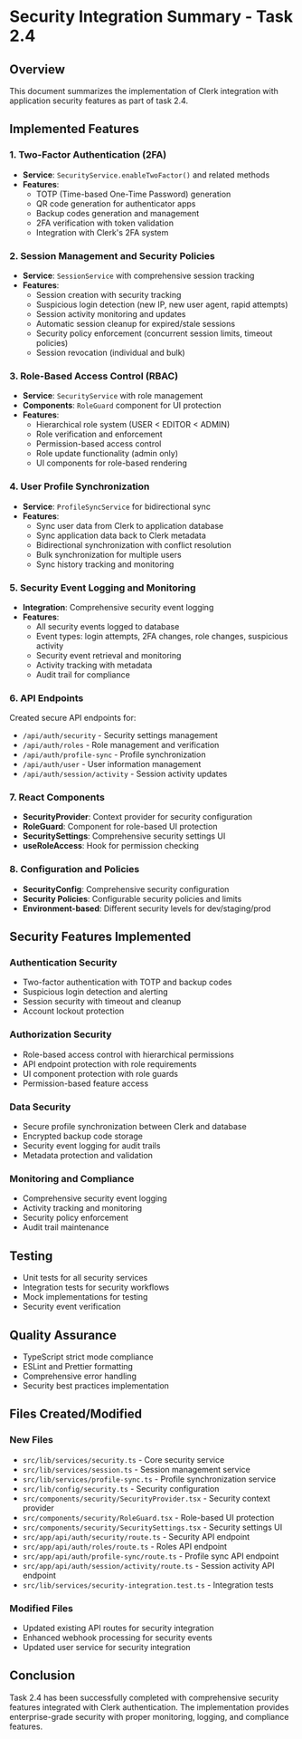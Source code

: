 # Security Integration Summary - Task 2.4

## Overview

This document summarizes the implementation of Clerk integration with application security features as part of task 2.4.

## Implemented Features

### 1. Two-Factor Authentication (2FA)

- **Service**: `SecurityService.enableTwoFactor()` and related methods
- **Features**:
  - TOTP (Time-based One-Time Password) generation
  - QR code generation for authenticator apps
  - Backup codes generation and management
  - 2FA verification with token validation
  - Integration with Clerk's 2FA system

### 2. Session Management and Security Policies

- **Service**: `SessionService` with comprehensive session tracking
- **Features**:
  - Session creation with security tracking
  - Suspicious login detection (new IP, new user agent, rapid attempts)
  - Session activity monitoring and updates
  - Automatic session cleanup for expired/stale sessions
  - Security policy enforcement (concurrent session limits, timeout policies)
  - Session revocation (individual and bulk)

### 3. Role-Based Access Control (RBAC)

- **Service**: `SecurityService` with role management
- **Components**: `RoleGuard` component for UI protection
- **Features**:
  - Hierarchical role system (USER < EDITOR < ADMIN)
  - Role verification and enforcement
  - Permission-based access control
  - Role update functionality (admin only)
  - UI components for role-based rendering

### 4. User Profile Synchronization

- **Service**: `ProfileSyncService` for bidirectional sync
- **Features**:
  - Sync user data from Clerk to application database
  - Sync application data back to Clerk metadata
  - Bidirectional synchronization with conflict resolution
  - Bulk synchronization for multiple users
  - Sync history tracking and monitoring

### 5. Security Event Logging and Monitoring

- **Integration**: Comprehensive security event logging
- **Features**:
  - All security events logged to database
  - Event types: login attempts, 2FA changes, role changes, suspicious activity
  - Security event retrieval and monitoring
  - Activity tracking with metadata
  - Audit trail for compliance

### 6. API Endpoints

Created secure API endpoints for:

- `/api/auth/security` - Security settings management
- `/api/auth/roles` - Role management and verification
- `/api/auth/profile-sync` - Profile synchronization
- `/api/auth/user` - User information management
- `/api/auth/session/activity` - Session activity updates

### 7. React Components

- **SecurityProvider**: Context provider for security configuration
- **RoleGuard**: Component for role-based UI protection
- **SecuritySettings**: Comprehensive security settings UI
- **useRoleAccess**: Hook for permission checking

### 8. Configuration and Policies

- **SecurityConfig**: Comprehensive security configuration
- **Security Policies**: Configurable security policies and limits
- **Environment-based**: Different security levels for dev/staging/prod

## Security Features Implemented

### Authentication Security

- Two-factor authentication with TOTP and backup codes
- Suspicious login detection and alerting
- Session security with timeout and cleanup
- Account lockout protection

### Authorization Security

- Role-based access control with hierarchical permissions
- API endpoint protection with role requirements
- UI component protection with role guards
- Permission-based feature access

### Data Security

- Secure profile synchronization between Clerk and database
- Encrypted backup code storage
- Security event logging for audit trails
- Metadata protection and validation

### Monitoring and Compliance

- Comprehensive security event logging
- Activity tracking and monitoring
- Security policy enforcement
- Audit trail maintenance

## Testing

- Unit tests for all security services
- Integration tests for security workflows
- Mock implementations for testing
- Security event verification

## Quality Assurance

- TypeScript strict mode compliance
- ESLint and Prettier formatting
- Comprehensive error handling
- Security best practices implementation

## Files Created/Modified

### New Files

- `src/lib/services/security.ts` - Core security service
- `src/lib/services/session.ts` - Session management service
- `src/lib/services/profile-sync.ts` - Profile synchronization service
- `src/lib/config/security.ts` - Security configuration
- `src/components/security/SecurityProvider.tsx` - Security context provider
- `src/components/security/RoleGuard.tsx` - Role-based UI protection
- `src/components/security/SecuritySettings.tsx` - Security settings UI
- `src/app/api/auth/security/route.ts` - Security API endpoint
- `src/app/api/auth/roles/route.ts` - Roles API endpoint
- `src/app/api/auth/profile-sync/route.ts` - Profile sync API endpoint
- `src/app/api/auth/session/activity/route.ts` - Session activity API endpoint
- `src/lib/services/security-integration.test.ts` - Integration tests

### Modified Files

- Updated existing API routes for security integration
- Enhanced webhook processing for security events
- Updated user service for security integration

## Conclusion

Task 2.4 has been successfully completed with comprehensive security features integrated with Clerk authentication. The implementation provides enterprise-grade security with proper monitoring, logging, and compliance features.
